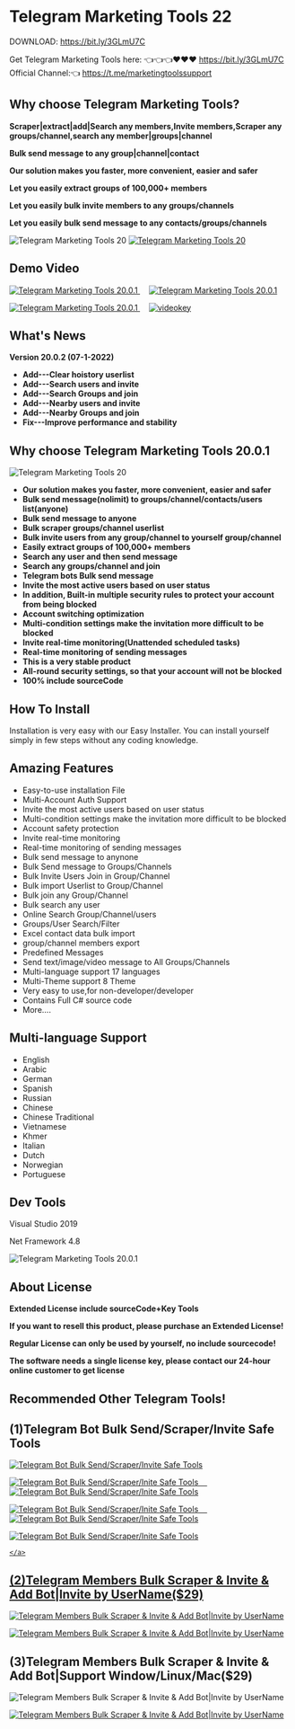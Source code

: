 # Telegram Marketing Tools 22  
 
DOWNLOAD: https://bit.ly/3GLmU7C

Get Telegram Marketing Tools here: 👈👈👈❤️❤️❤️
https://bit.ly/3GLmU7C
Official Channel:👈
https://t.me/marketingtoolssupport
    
 <h2><strong> Why choose Telegram Marketing Tools? </strong></h2>
<p><strong>Scraper|extract|add|Search any members,Invite members,Scraper any groups/channel,search any member|groups|channel </strong></p>
<p><strong>Bulk send message to any group|channel|contact </strong></p>
<p><strong>Our solution makes you faster, more convenient, easier and safer</strong></p>
<p><strong>Let you easily extract groups of 100,000+ members</strong></p>
<p><strong>Let you easily bulk invite members to any groups/channels</strong></p>
<p><strong>Let you easily bulk send message to any contacts/groups/channels</strong></p>
 

<img src="https://i.ibb.co/4FRmJNN/discout.jpg" alt="Telegram Marketing Tools 20" border="0">
 <a href="https://t.me/captainC999" rel="nofollow">
        <img src="https://i.ibb.co/612rNhH/service1.jpg" alt="Telegram Marketing Tools 20" border="0">
    </a>


<h2><strong> Demo Video</strong></h2>
<p>
    <a href="https://youtu.be/M6m1XmiZJmo" rel="nofollow">
        <img src="https://i.ibb.co/pjm9K3d/videobtn1.jpg" alt="Telegram Marketing Tools 20.0.1">
    </a>
	 &nbsp;&nbsp;&nbsp;
	 <a href="https://youtu.be/Vext9PI5Djo" rel="nofollow">
        <img src="https://i.ibb.co/60wdmz7/videobtn2.jpg" alt="Telegram Marketing Tools 20.0.1">
    </a>
</p>
<p>
    <a href="https://youtu.be/HLTue-7uqpI" rel="nofollow">
		<img src="https://i.ibb.co/HpcDyNm/videobtnnew.png" alt="Telegram Marketing Tools 20.0.1" >
    </a>
	 &nbsp;&nbsp;&nbsp;
	  <a href="https://youtu.be/FkOmmEZ29to" rel="nofollow">
		<img src="https://i.ibb.co/n7Lw3gW/videokey.png" alt="videokey" border="0">
    </a>
	
</p>

<h2><strong> What's News</strong></h2>
<strong>
<p>Version 20.0.2 (07-1-2022)</p>
<ul>
<li>Add---Clear hoistory userlist</li>
<li>Add---Search users and invite</li>
<li>Add---Search Groups  and join</li>
<li>Add---Nearby users and invite</li>
<li>Add---Nearby Groups and join</li>
<li>Fix---Improve performance and stability</li>
</ul>
</strong>




<h2><strong> Why choose Telegram Marketing Tools 20.0.1 </strong></h2>
<img src="https://i.ibb.co/89cTZ1G/tginfo.jpg" alt="Telegram Marketing Tools 20" border="0">
<strong>
<ul>
<li>Our solution makes you faster, more convenient, easier and safer</li>
<li>Bulk send message(nolimit) to groups/channel/contacts/users list(anyone)</li>
<li>Bulk send message to anyone</li>
<li>Bulk scraper groups/channel  userlist</li>
<li>Bulk invite users from  any group/channel to yourself group/channel</li>
<li>Easily extract groups of 100,000+ members </li>
<li>Search any user and then send message</li>
<li>Search any groups/channel and join</li>
<li>Telegram bots Bulk send message</li>
<li>Invite the most active users based on user status</li>
<li>In addition, Built-in multiple security rules to protect your account from being blocked</li>
<li>Account switching optimization</li>
<li>Multi-condition settings make the invitation more difficult to be blocked</li>
<li>Invite real-time monitoring(Unattended scheduled tasks)</li>
<li>Real-time monitoring of sending messages</li>
<li>This is a very stable product</li>
<li>All-round security settings, so that your account will not be blocked</li>
<li>100% include sourceCode</li>
</ul>
</strong>



<h2><strong> How To Install</strong></h2>
<p>
Installation is very easy with our Easy Installer. 
You can install yourself simply in few steps without any coding knowledge.
</p>


<h2><strong>Amazing Features</strong></h2>
<ul>
    <li>Easy-to-use installation File</li>
	<li>Multi-Account Auth Support</li>
    <li>Invite the most active users based on user status</li>
    <li>Multi-condition settings make the invitation more difficult to be blocked</li>
	<li>Account safety protection</li>
    <li>Invite real-time monitoring</li>
    <li>Real-time monitoring of sending messages</li>
	<li>Bulk send message to anynone </li>
	<li>Bulk Send message to Groups/Channels</li>
	<li>Bulk Invite Users Join in Group/Channel</li>
	<li>Bulk import Userlist to Group/Channel</li>
	<li>Bulk join  any Group/Channel</li>
	<li>Bulk search any user</li>
	<li>Online Search Group/Channel/users</li>
    <li>Groups/User Search/Filter</li>
    <li>Excel contact data bulk import</li>
	<li>group/channel members export</li>
    <li>Predefined Messages</li>
    <li>Send text/image/video message to All Groups/Channels</li>
    <li>Multi-language support 17 languages</li>
	<li>Multi-Theme support  8 Theme</li>
	<li>Very easy to use,for non-developer/developer</li>
	 <li>Contains Full C# source code</li>
    <li>More....</li>
</ul>

<h2><strong> Multi-language Support</strong></h2>
<ul>
    <li>English</li>
	<li>Arabic</li>
    <li>German</li>
    <li>Spanish</li>
    <li>Russian</li>
    <li>Chinese</li>
	<li>Chinese Traditional</li>
	<li>Vietnamese</li>
	<li>Khmer</li>
	<li>Italian</li>
	<li>Dutch</li>
	<li>Norwegian</li>
	<li>Portuguese</li>
</ul>

<h2><strong>Dev Tools</strong></h2>
<p>Visual Studio 2019  </p>
<p>Net Framework 4.8</p>
<img src="https://i.ibb.co/kV71B9j/5reviews.jpg" alt="Telegram Marketing Tools 20.0.1" border="0">

<h2><strong>About License</strong></h2>
<p><strong> Extended License include sourceCode+Key Tools</strong></P>
<p><strong>If you want to resell this product, please purchase an Extended License!</strong></P>
<p><strong>Regular License can only be used by yourself, no include sourcecode!</strong></P>
<p><strong>The software needs a single license key, please contact our 24-hour online customer to get license</strong></p>
	

 <h2><strong>Recommended Other  Telegram Tools!</strong></h2>
 <h2><strong>(1)Telegram Bot Bulk Send/Scraper/Invite Safe Tools</strong></h2>

 <a href="https://codecanyon.net/item/telegram-bot-tools/33859570" rel="nofollow">
	<img src="https://i.ibb.co/dbjypL4/tgsafetools.jpg" alt="Telegram Bot Bulk Send/Scraper/Invite Safe Tools" border="0">
 </a>
 
<p>
    <a href="https://youtu.be/C8mB64XXYWA" rel="nofollow">
        <img src="https://i.ibb.co/h2gs8SX/videobtn.png" alt="Telegram Bot Bulk Send/Scraper/Inite Safe Tools">
		 &nbsp;&nbsp;&nbsp;
    </a>
	 <a href="https://youtu.be/bCDTIUU96rI" rel="nofollow">
      <img src="https://i.ibb.co/GWkc9L4/sendbtn1.png" alt="Telegram Bot Bulk Send/Scraper/Inite Safe Tools" border="0">
    </a>
</p>
<p>
    <a href="https://youtu.be/_yz-g1tYstE" rel="nofollow">
      <img src="https://i.ibb.co/q7xxG4b/sendbtn2.png" alt="Telegram Bot Bulk Send/Scraper/Inite Safe Tools" border="0">
		 &nbsp;&nbsp;&nbsp;
    </a>
	 <a href="https://youtu.be/LSRY0l4CG-o" rel="nofollow">
     <img src="https://i.ibb.co/zNdDM1t/sendbtn3.png" alt="Telegram Bot Bulk Send/Scraper/Inite Safe Tools" border="0">
    </a>
</p> 
<p>
    <a href="https://youtu.be/bnyrtugD7t0" rel="nofollow">
    <img src="https://i.ibb.co/j89KCGy/sendbtn4.png" alt="Telegram Bot Bulk Send/Scraper/Inite Safe Tools" border="0">
	 
    </a>
</p>


<h2><strong>(2)Telegram Members Bulk Scraper & Invite & Add Bot|Invite by UserName($29)</strong></h2>
 <img src="https://i.ibb.co/n8NbRsg/tgmemberinvite.jpg" alt="Telegram Members Bulk Scraper & Invite & Add Bot|Invite by UserName" border="0">
<p>
    <a href="https://youtu.be/vO7G2s6ynyc" rel="nofollow">
        <img src="https://i.ibb.co/h2gs8SX/videobtn.png" alt="Telegram Members Bulk Scraper & Invite & Add Bot|Invite by UserName">
    </a>
</p>

<h2><strong>(3)Telegram Members Bulk Scraper & Invite & Add Bot|Support Window/Linux/Mac($29)</strong></h2>
 <img src="https://i.ibb.co/n8NbRsg/tgmemberinvite.jpg" alt="Telegram Members Bulk Scraper & Invite & Add Bot|Invite by UserName" border="0">
<p>
    <a href="https://youtu.be/7tDTgg1XqoA" rel="nofollow">
        <img src="https://i.ibb.co/h2gs8SX/videobtn.png" alt="Telegram Members Bulk Scraper & Invite & Add Bot|Invite by UserName">
    </a>
</p>




